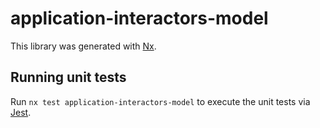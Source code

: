 # application-interactors-model

This library was generated with [Nx](https://nx.dev).

## Running unit tests

Run `nx test application-interactors-model` to execute the unit tests via [Jest](https://jestjs.io).
